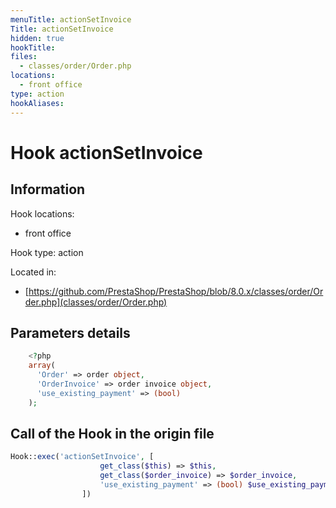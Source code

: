 ```yaml
---
menuTitle: actionSetInvoice
Title: actionSetInvoice
hidden: true
hookTitle: 
files:
  - classes/order/Order.php
locations:
  - front office
type: action
hookAliases:
---
```


# Hook actionSetInvoice

## Information

Hook locations: 
  - front office

Hook type: action

Located in: 
  - [https://github.com/PrestaShop/PrestaShop/blob/8.0.x/classes/order/Order.php](classes/order/Order.php)

## Parameters details

```php
    <?php
    array(
      'Order' => order object,
      'OrderInvoice' => order invoice object,
      'use_existing_payment' => (bool)
    );
```

## Call of the Hook in the origin file

```php
Hook::exec('actionSetInvoice', [
                    get_class($this) => $this,
                    get_class($order_invoice) => $order_invoice,
                    'use_existing_payment' => (bool) $use_existing_payment,
                ])
```